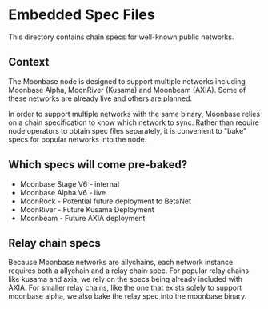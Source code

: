 # Embedded Spec Files

This directory contains chain specs for well-known public networks.

## Context

The Moonbase node is designed to support multiple networks including Moonbase Alpha, MoonRiver
(Kusama) and Moonbeam (AXIA). Some of these networks are already live and others are planned.

In order to support multiple networks with the same binary, Moonbase relies on a chain specification
to know which network to sync. Rather than require node operators to obtain spec files separately,
it is convenient to "bake" specs for popular networks into the node.

## Which specs will come pre-baked?

- Moonbase Stage V6 - internal
- Moonbase Alpha V6 - live
- MoonRock - Potential future deployment to BetaNet
- MoonRiver - Future Kusama Deployment
- Moonbeam - Future AXIA deployment

## Relay chain specs

Because Moonbase networks are allychains, each network instance requires both a allychain and a
relay chain spec. For popular relay chains like kusama and axia, we rely on the specs being
already included with AXIA. For smaller relay chains, like the one that exists solely to support
moonbase alpha, we also bake the relay spec into the moonbase binary.
